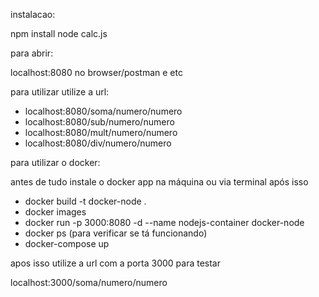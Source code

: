 instalacao:

npm install
node calc.js

para abrir:

localhost:8080 no browser/postman e etc

para utilizar utilize a url:

- localhost:8080/soma/numero/numero
- localhost:8080/sub/numero/numero
- localhost:8080/mult/numero/numero
- localhost:8080/div/numero/numero


para utilizar o docker:

antes de tudo instale o docker app na máquina ou via terminal
após isso

- docker build -t docker-node .
- docker images
- docker run -p 3000:8080 -d --name nodejs-container docker-node
- docker ps (para verificar se tá funcionando)
- docker-compose up

apos isso utilize a url com a porta 3000 para testar

localhost:3000/soma/numero/numero
